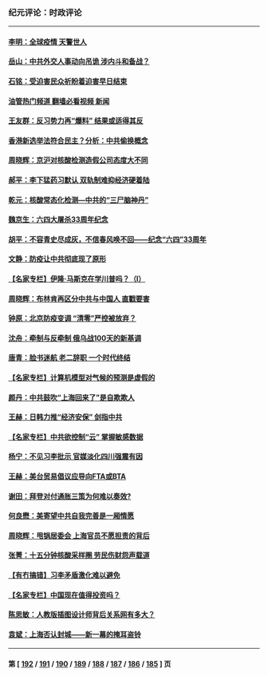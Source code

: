 ### 纪元评论：时政评论
---
#### [李明：全球疫情 天警世人](../../pages/nsc1025/n13754348.md?06080330) 
#### [岳山：中共外交人事动向吊诡 涉内斗和备战？](../../pages/nsc1025/n13754010.md?06080330) 
#### [石铭：受迫害民众祈盼着迫害早日结束](../../pages/nsc1025/n13754063.md?06080330) 
#### [油管热门频道 翻墙必看视频 新闻](ok?06080330)
#### [王友群：反习势力再“爆料” 结果或适得其反](../../pages/nsc1025/n13753609.md?06080330) 
#### [香港新选举法符合民主？分析：中共偷换概念](../../pages/nsc1025/n13753490.md?06080330) 
#### [周晓辉：京沪对核酸检测造假公司态度大不同](../../pages/nsc1025/n13753560.md?06080330) 
#### [郝平：李下猛药习默认 双轨制难抑经济硬着陆](../../pages/nsc1025/n13753372.md?06080330) 
#### [乾元：核酸常态化检测—中共的“三尸脑神丹”](../../pages/nsc1025/n13753321.md?06080330) 
#### [魏京生：六四大屠杀33周年纪念](../../pages/nsc1025/n13753301.md?06080330) 
#### [胡平：不容青史尽成灰，不信春风唤不回——纪念“六四”33周年](../../pages/nsc1025/n13753293.md?06080330) 
#### [文静：防疫让中共彻底现了原形](../../pages/nsc1025/n13753172.md?06080330) 
#### [【名家专栏】伊隆‧马斯克在学川普吗？（I）](../../pages/nsc1025/n13752323.md?06080330) 
#### [周晓辉：布林肯再区分中共与中国人 直戳要害](../../pages/nsc1025/n13752875.md?06080330) 
#### [钟原：北京防疫变调 “清零”严控被放弃？](../../pages/nsc1025/n13752867.md?06080330) 
#### [沈舟：牵制与反牵制 俄乌战100天的新基调](../../pages/nsc1025/n13752582.md?06080330) 
#### [唐青：脸书迷航 老二辞职 一个时代终结](../../pages/nsc1025/n13752619.md?06080330) 
#### [【名家专栏】计算机模型对气候的预测是虚假的](../../pages/nsc1025/n13752261.md?06080330) 
#### [颜丹：中共鼓吹“上海回来了”是自欺欺人](../../pages/nsc1025/n13752347.md?06080330) 
#### [王赫：日韩力推“经济安保” 剑指中共](../../pages/nsc1025/n13752170.md?06080330) 
#### [【名家专栏】中共欲控制“云” 掌握敏感数据](../../pages/nsc1025/n13751647.md?06080330) 
#### [杨宁：不见习李批示 官媒淡化四川强震有因](../../pages/nsc1025/n13751790.md?06080330) 
#### [王赫：美台贸易倡议应导向FTA或BTA](../../pages/nsc1025/n13751254.md?06080330) 
#### [谢田：拜登对付通胀三策为何难以奏效?](../../pages/nsc1025/n13751205.md?06080330) 
#### [何良懋：美寄望中共自我完善是一厢情愿](../../pages/nsc1025/n13751259.md?06080330) 
#### [周晓辉：甩锅居委会 上海官员不愿担责的背后](../../pages/nsc1025/n13751114.md?06080330) 
#### [张菁：十五分钟核酸采样圈 劳民伤财怨声载道](../../pages/nsc1025/n13751110.md?06080330) 
#### [【有冇搞错】习李矛盾激化难以避免](../../pages/nsc1025/n13750461.md?06080330) 
#### [【名家专栏】中国现在值得投资吗？](../../pages/nsc1025/n13750210.md?06080330) 
#### [陈思敏：人教版插图设计师背后关系网有多大？](../../pages/nsc1025/n13750804.md?06080330) 
#### [袁斌：上海否认封城——新一幕的掩耳盗铃](../../pages/nsc1025/n13750763.md?06080330) 

---
#### 第 [ [192](./192.md?06080330) / [191](./191.md?06080330) / [190](./190.md?06080330) / [189](./189.md?06080330) / [188](./188.md?06080330) / [187](./187.md?06080330) / [186](./186.md?06080330) / [185](./185.md?06080330) ] 页
